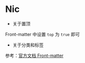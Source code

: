 # Nic

- 关于置顶

Front-matter 中设置 `top` 为 `true` 即可

- 关于分类和标签

参考：[官方文档 Front-matter](https://hexo.io/zh-cn/docs/front-matter)
